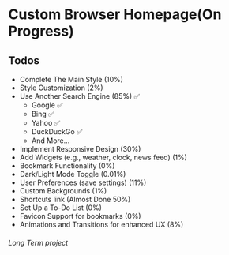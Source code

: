 
# Custom Browser Homepage(On Progress)

## Todos
- Complete The Main Style (10%)
- Style Customization (2%)
- Use Another Search Engine (85%) :white_check_mark:
    - Google :white_check_mark:
    - Bing :white_check_mark:
    - Yahoo :white_check_mark:
    - DuckDuckGo :white_check_mark:
    - And More...
- Implement Responsive Design (30%)
- Add Widgets (e.g., weather, clock, news feed) (1%)
- Bookmark Functionality (0%)
- Dark/Light Mode Toggle (0.01%)
- User Preferences (save settings) (11%)
- Custom Backgrounds (1%)
- Shortcuts link (Almost Done 50%)
- Set Up a To-Do List (0%)
- Favicon Support for bookmarks (0%)
- Animations and Transitions for enhanced UX (8%)

###### Long Term project
